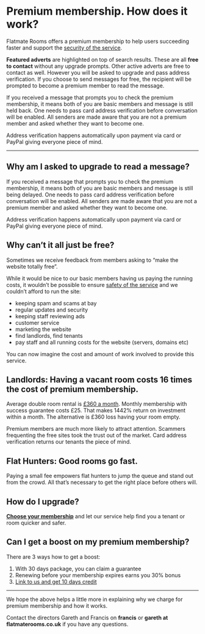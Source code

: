 Premium membership. How does it work?
=====================================
Flatmate Rooms offers a premium membership to help users succeeding faster and support the [security of the service](/p40).


**Featured adverts** are highlighted on top of search results. These are all **free to contact** without any upgrade prompts. Other active adverts are free to contact as well. However you will be asked to upgrade and pass address verification. If you choose to send messages for free, the recipient will be prompted to become a premium member to read the message.


If you received a message that prompts you to check the premium membership, it means both of you are basic members and message is still held back. One needs to pass card address verification before conversation will be enabled. All senders are made aware that you are not a premium member and asked whether they want to become one.


Address verification happens automatically upon payment via card or PayPal giving everyone piece of mind.




---


Why am I asked to upgrade to read a message?
--------------------------------------------


If you received a message that prompts you to check the premium membership, it means both of you are basic members and message is still being delayed. One needs to pass card address verification before conversation will be enabled. All senders are made aware that you are not a premium member and asked whether they want to become one.


Address verification happens automatically upon payment via card or PayPal giving everyone piece of mind.


Why can’t it all just be free?
------------------------------


Sometimes we receive feedback from members asking to “make the website totally free”.


While it would be nice to our basic members having us paying the running costs, it wouldn’t be possible to ensure [safety of the service](/p40) and we couldn’t afford to run the site:


* keeping spam and scams at bay
* regular updates and security
* keeping staff reviewing ads
* customer service
* marketing the website
* find landlords, find tenants
* pay staff and all running costs for the website (servers, domains etc)


You can now imagine the cost and amount of work involved to provide this service.


Landlords: Having a vacant room costs 16 times the cost of premium membership.
------------------------------------------------------------------------------


Average double room rental is [£360 a month](/stats). Monthly membership with success guarantee costs £25. That makes 1442% return on investment within a month. The alternative is £360 loss having your room empty.  

Premium members are much more likely to attract attention. Scammers frequenting the free sites took the trust out of the market. Card address verification returns our tenants the piece of mind.


Flat Hunters: Good rooms go fast.
---------------------------------


Paying a small fee empowers flat hunters to jump the queue and stand out from the crowd. All that’s necessary to get the right place before others will.


How do I upgrade?
-----------------


**[Choose your membership](/upgrade)** and let our service help find you a tenant or room quicker and safer.


Can I get a boost on my premium membership?
-------------------------------------------


There are 3 ways how to get a boost:


1. With 30 days package, you can claim a guarantee
2. Renewing before your membership expires earns you 30% bonus
3. [Link to us and get 10 days credit](/linkboost)




---


We hope the above helps a little more in explaining why we charge for premium membership and how it works.


Contact the directors Gareth and Francis on **francis** or **gareth at flatmaterooms.co.uk** if you have any questions.

